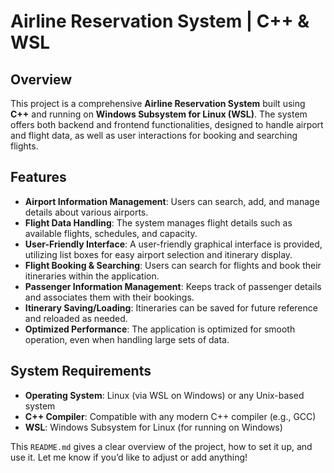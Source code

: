 # Airline Reservation System | C++ & WSL

## Overview
This project is a comprehensive **Airline Reservation System** built using **C++** and running on **Windows Subsystem for Linux (WSL)**. The system offers both backend and frontend functionalities, designed to handle airport and flight data, as well as user interactions for booking and searching flights.

## Features
- **Airport Information Management**: Users can search, add, and manage details about various airports.
- **Flight Data Handling**: The system manages flight details such as available flights, schedules, and capacity.
- **User-Friendly Interface**: A user-friendly graphical interface is provided, utilizing list boxes for easy airport selection and itinerary display.
- **Flight Booking & Searching**: Users can search for flights and book their itineraries within the application.
- **Passenger Information Management**: Keeps track of passenger details and associates them with their bookings.
- **Itinerary Saving/Loading**: Itineraries can be saved for future reference and reloaded as needed.
- **Optimized Performance**: The application is optimized for smooth operation, even when handling large sets of data.

## System Requirements
- **Operating System**: Linux (via WSL on Windows) or any Unix-based system
- **C++ Compiler**: Compatible with any modern C++ compiler (e.g., GCC)
- **WSL**: Windows Subsystem for Linux (for running on Windows)


This `README.md` gives a clear overview of the project, how to set it up, and use it. Let me know if you’d like to adjust or add anything!
